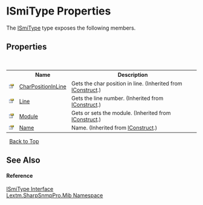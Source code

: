# ISmiType Properties
 

The <a href="T_Lextm_SharpSnmpPro_Mib_ISmiType">ISmiType</a> type exposes the following members.


## Properties
&nbsp;<table><tr><th></th><th>Name</th><th>Description</th></tr><tr><td>![Public property](media/pubproperty.gif "Public property")</td><td><a href="P_Lextm_SharpSnmpPro_Mib_IConstruct_CharPositionInLine">CharPositionInLine</a></td><td>
Gets the char position in line.
 (Inherited from <a href="T_Lextm_SharpSnmpPro_Mib_IConstruct">IConstruct</a>.)</td></tr><tr><td>![Public property](media/pubproperty.gif "Public property")</td><td><a href="P_Lextm_SharpSnmpPro_Mib_IConstruct_Line">Line</a></td><td>
Gets the line number.
 (Inherited from <a href="T_Lextm_SharpSnmpPro_Mib_IConstruct">IConstruct</a>.)</td></tr><tr><td>![Public property](media/pubproperty.gif "Public property")</td><td><a href="P_Lextm_SharpSnmpPro_Mib_IConstruct_Module">Module</a></td><td>
Gets or sets the module.
 (Inherited from <a href="T_Lextm_SharpSnmpPro_Mib_IConstruct">IConstruct</a>.)</td></tr><tr><td>![Public property](media/pubproperty.gif "Public property")</td><td><a href="P_Lextm_SharpSnmpPro_Mib_IConstruct_Name">Name</a></td><td>
Name.
 (Inherited from <a href="T_Lextm_SharpSnmpPro_Mib_IConstruct">IConstruct</a>.)</td></tr></table>&nbsp;
<a href="#ismitype-properties">Back to Top</a>

## See Also


#### Reference
<a href="T_Lextm_SharpSnmpPro_Mib_ISmiType">ISmiType Interface</a><br /><a href="N_Lextm_SharpSnmpPro_Mib">Lextm.SharpSnmpPro.Mib Namespace</a><br />